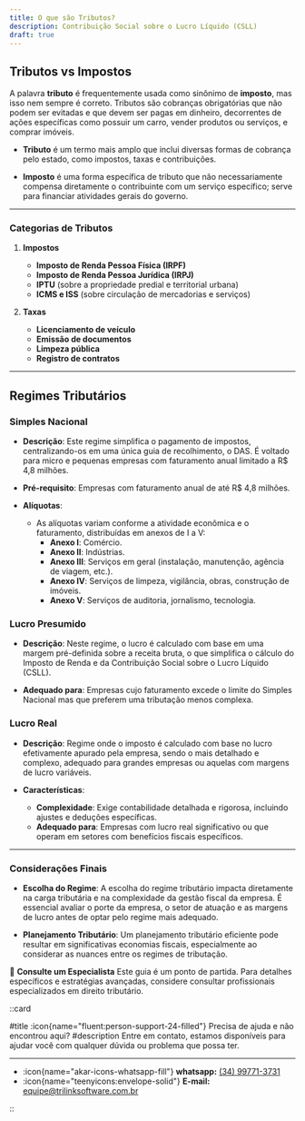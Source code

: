 ```yaml
---
title: O que são Tributos?
description: Contribuição Social sobre o Lucro Líquido (CSLL)
draft: true
---
```


## Tributos vs Impostos

A palavra **tributo** é frequentemente usada como sinônimo de **imposto**, mas isso nem sempre é correto. Tributos são cobranças obrigatórias que não podem ser evitadas e que devem ser pagas em dinheiro, decorrentes de ações específicas como possuir um carro, vender produtos ou serviços, e comprar imóveis.

- **Tributo** é um termo mais amplo que inclui diversas formas de cobrança pelo estado, como impostos, taxas e contribuições.

- **Imposto** é uma forma específica de tributo que não necessariamente compensa diretamente o contribuinte com um serviço específico; serve para financiar atividades gerais do governo.

---

### Categorias de Tributos

1. **Impostos**
   - **Imposto de Renda Pessoa Física (IRPF)**
   - **Imposto de Renda Pessoa Jurídica (IRPJ)**
   - **IPTU** (sobre a propriedade predial e territorial urbana)
   - **ICMS e ISS** (sobre circulação de mercadorias e serviços)

2. **Taxas**
   - **Licenciamento de veículo**
   - **Emissão de documentos**
   - **Limpeza pública**
   - **Registro de contratos**

---

## Regimes Tributários

### Simples Nacional

- **Descrição**: Este regime simplifica o pagamento de impostos, centralizando-os em uma única guia de recolhimento, o DAS. É voltado para micro e pequenas empresas com faturamento anual limitado a R$ 4,8 milhões.

- **Pré-requisito**: Empresas com faturamento anual de até R$ 4,8 milhões.

- **Alíquotas**:
  - As alíquotas variam conforme a atividade econômica e o faturamento, distribuídas em anexos de I a V:
    - **Anexo I**: Comércio.
    - **Anexo II**: Indústrias.
    - **Anexo III**: Serviços em geral (instalação, manutenção, agência de viagem, etc.).
    - **Anexo IV**: Serviços de limpeza, vigilância, obras, construção de imóveis.
    - **Anexo V**: Serviços de auditoria, jornalismo, tecnologia.

### Lucro Presumido

- **Descrição**: Neste regime, o lucro é calculado com base em uma margem pré-definida sobre a receita bruta, o que simplifica o cálculo do Imposto de Renda e da Contribuição Social sobre o Lucro Líquido (CSLL).

- **Adequado para**: Empresas cujo faturamento excede o limite do Simples Nacional mas que preferem uma tributação menos complexa.

### Lucro Real

- **Descrição**: Regime onde o imposto é calculado com base no lucro efetivamente apurado pela empresa, sendo o mais detalhado e complexo, adequado para grandes empresas ou aquelas com margens de lucro variáveis.

- **Características**:
  - **Complexidade**: Exige contabilidade detalhada e rigorosa, incluindo ajustes e deduções específicas.
  - **Adequado para**: Empresas com lucro real significativo ou que operam em setores com benefícios fiscais específicos.

---

### Considerações Finais

- **Escolha do Regime**: A escolha do regime tributário impacta diretamente na carga tributária e na complexidade da gestão fiscal da empresa. É essencial avaliar o porte da empresa, o setor de atuação e as margens de lucro antes de optar pelo regime mais adequado.

- **Planejamento Tributário**: Um planejamento tributário eficiente pode resultar em significativas economias fiscais, especialmente ao considerar as nuances entre os regimes de tributação.

🔗 **Consulte um Especialista** Este guia é um ponto de partida. Para detalhes específicos e estratégias avançadas, considere consultar profissionais especializados em direito tributário.

::card

#title
:icon{name="fluent:person-support-24-filled"} Precisa de ajuda e não encontrou aqui?
#description
Entre em contato, estamos disponíveis para ajudar você com qualquer dúvida ou problema que possa ter.

---

- :icon{name="akar-icons-whatsapp-fill"} **whatsapp:** [(34) 99771-3731](https://wa.me/trilinksoftware)
- :icon{name="teenyicons:envelope-solid"} **E-mail:** [equipe@trilinksoftware.com.br](mailto:equipe@trilinksoftware.com.br)

::
